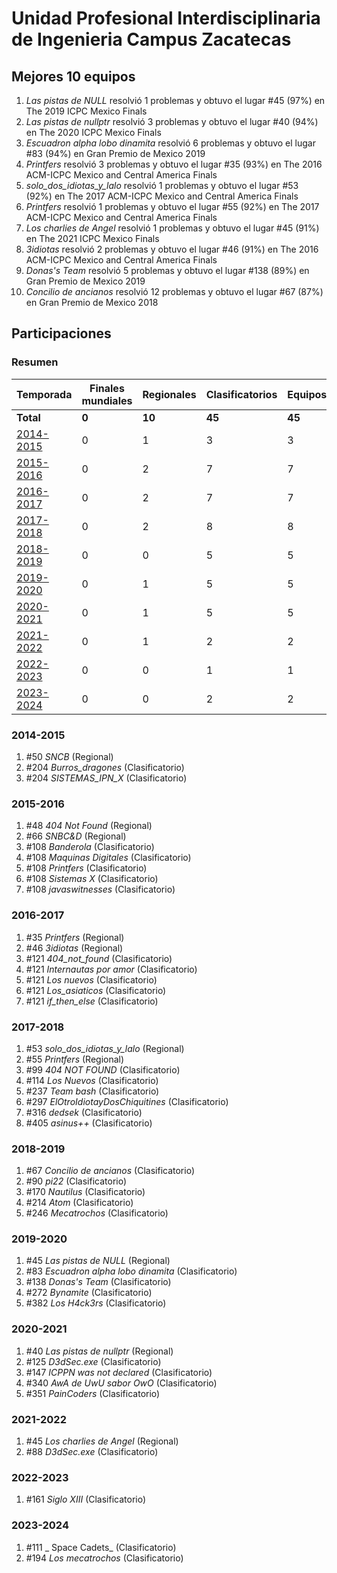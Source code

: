 # Unidad Profesional Interdisciplinaria de Ingenieria Campus Zacatecas

## Mejores 10 equipos

1. _Las pistas de NULL_ resolvió 1 problemas y obtuvo el lugar #45 (97%) en The 2019 ICPC Mexico Finals
1. _Las pistas de nullptr_ resolvió 3 problemas y obtuvo el lugar #40 (94%) en The 2020 ICPC Mexico Finals
1. _Escuadron alpha lobo dinamita_ resolvió 6 problemas y obtuvo el lugar #83 (94%) en Gran Premio de Mexico 2019
1. _Printfers_ resolvió 3 problemas y obtuvo el lugar #35 (93%) en The 2016 ACM-ICPC Mexico and Central America Finals
1. _solo_dos_idiotas_y_lalo_ resolvió 1 problemas y obtuvo el lugar #53 (92%) en The 2017 ACM-ICPC Mexico and Central America Finals
1. _Printfers_ resolvió 1 problemas y obtuvo el lugar #55 (92%) en The 2017 ACM-ICPC Mexico and Central America Finals
1. _Los charlies de Angel_ resolvió 1 problemas y obtuvo el lugar #45 (91%) en The 2021 ICPC Mexico Finals
1. _3idiotas_ resolvió 2 problemas y obtuvo el lugar #46 (91%) en The 2016 ACM-ICPC Mexico and Central America Finals
1. _Donas's Team_ resolvió 5 problemas y obtuvo el lugar #138 (89%) en Gran Premio de Mexico 2019
1. _Concilio de ancianos_ resolvió 12 problemas y obtuvo el lugar #67 (87%) en Gran Premio de Mexico 2018

## Participaciones

### Resumen

| Temporada | Finales mundiales | Regionales | Clasificatorios | Equipos |
| --- | --- | --- | --- | --- |
| **Total** | **0** | **10** | **45** | **45** |
| [2014-2015](#2014-2015) | 0 | 1 | 3 | 3 |
| [2015-2016](#2015-2016) | 0 | 2 | 7 | 7 |
| [2016-2017](#2016-2017) | 0 | 2 | 7 | 7 |
| [2017-2018](#2017-2018) | 0 | 2 | 8 | 8 |
| [2018-2019](#2018-2019) | 0 | 0 | 5 | 5 |
| [2019-2020](#2019-2020) | 0 | 1 | 5 | 5 |
| [2020-2021](#2020-2021) | 0 | 1 | 5 | 5 |
| [2021-2022](#2021-2022) | 0 | 1 | 2 | 2 |
| [2022-2023](#2022-2023) | 0 | 0 | 1 | 1 |
| [2023-2024](#2023-2024) | 0 | 0 | 2 | 2 |

### 2014-2015

1. #50 _SNCB_ (Regional)
1. #204 _Burros_dragones_ (Clasificatorio)
1. #204 _SISTEMAS_IPN_X_ (Clasificatorio)

### 2015-2016

1. #48 _404 Not Found_ (Regional)
1. #66 _SNBC&D_ (Regional)
1. #108 _Banderola_ (Clasificatorio)
1. #108 _Maquinas Digitales_ (Clasificatorio)
1. #108 _Printfers_ (Clasificatorio)
1. #108 _Sistemas X_ (Clasificatorio)
1. #108 _javaswitnesses_ (Clasificatorio)

### 2016-2017

1. #35 _Printfers_ (Regional)
1. #46 _3idiotas_ (Regional)
1. #121 _404_not_found_ (Clasificatorio)
1. #121 _Internautas por amor_ (Clasificatorio)
1. #121 _Los nuevos_ (Clasificatorio)
1. #121 _Los_asiaticos_ (Clasificatorio)
1. #121 _if_then_else_ (Clasificatorio)

### 2017-2018

1. #53 _solo_dos_idiotas_y_lalo_ (Regional)
1. #55 _Printfers_ (Regional)
1. #99 _404 NOT FOUND_ (Clasificatorio)
1. #114 _Los Nuevos_ (Clasificatorio)
1. #237 _Team bash_ (Clasificatorio)
1. #297 _ElOtroIdiotayDosChiquitines_ (Clasificatorio)
1. #316 _dedsek_ (Clasificatorio)
1. #405 _asinus++_ (Clasificatorio)

### 2018-2019

1. #67 _Concilio de ancianos_ (Clasificatorio)
1. #90 _pi22_ (Clasificatorio)
1. #170 _Nautilus_ (Clasificatorio)
1. #214 _Atom_ (Clasificatorio)
1. #246 _Mecatrochos_ (Clasificatorio)

### 2019-2020

1. #45 _Las pistas de NULL_ (Regional)
1. #83 _Escuadron alpha lobo dinamita_ (Clasificatorio)
1. #138 _Donas's Team_ (Clasificatorio)
1. #272 _Bynamite_ (Clasificatorio)
1. #382 _Los H4ck3rs_ (Clasificatorio)

### 2020-2021

1. #40 _Las pistas de nullptr_ (Regional)
1. #125 _D3dSec.exe_ (Clasificatorio)
1. #147 _ICPPN was not declared_ (Clasificatorio)
1. #340 _AwA de UwU sabor OwO_ (Clasificatorio)
1. #351 _PainCoders_ (Clasificatorio)

### 2021-2022

1. #45 _Los charlies de Angel_ (Regional)
1. #88 _D3dSec.exe_ (Clasificatorio)

### 2022-2023

1. #161 _Siglo XIII_ (Clasificatorio)

### 2023-2024

1. #111 _ Space Cadets_ (Clasificatorio)
1. #194 _Los mecatrochos_ (Clasificatorio)



